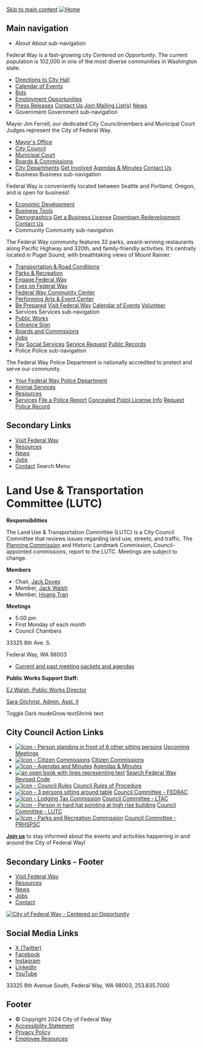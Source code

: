  [Skip to main content](https://www.federalwaywa.gov/page/LUTC#main-content)   [![Home](images/4b3acf3a7f52299e57fafb27d83b9d938f1038ada885b008b1d9aa979b1db320.png)](https://www.federalwaywa.gov/)  

## Main navigation

 *  About About sub-navigation   

Federal Way is a fast-growing city  *Centered on Opportunity*. The current population is 102,000 in one of the most diverse communities in Washington state.  

   *  [Directions to City Hall](https://www.federalwaywa.gov/page/directions-city-hallcourtpolice)  
   *  [Calendar of Events](https://www.federalwaywa.gov/calendar)  
   *  [Bids](https://www.federalwaywa.gov/bids)  
   *  [Employment Opportunities](https://www.governmentjobs.com/careers/federalway)  
   *  [Press Releases](https://www.federalwaywa.gov/page/press-releases)   [Contact Us](https://www.federalwaywa.gov/page/contact-us)   [Join Mailing List(s)](https://www.federalwaywa.gov/page/e-newsletter-sign)   [News](https://www.federalwaywa.gov/page/press-releases)  
 *  Government Government sub-navigation   

Mayor Jim Ferrell, our dedicated City Councilmembers and Municipal Court Judges represent the City of Federal Way.   

   *  [Mayor's Office](https://www.federalwaywa.gov/mayors-office)  
   *  [City Council](https://www.federalwaywa.gov/city-council)  
   *  [Municipal Court](https://www.federalwaywa.gov/municipal-court)  
   *  [Boards & Commissions](https://www.federalwaywa.gov/boards-commissions)  
   *  [City Departments](https://www.federalwaywa.gov/page/departments)   [Get Involved](https://engagefw.com/)   [Agendas & Minutes](https://www.federalwaywa.gov/page/agendas-and-minutes)   [Contact Us](https://www.federalwaywa.gov/page/contact-us)  
 *  Business Business sub-navigation   

Federal Way is conveniently located between Seattle and Portland, Oregon, and is open for business!   

   *  [Economic Development](https://www.federalwaywa.gov/economic-development)  
   *  [Business Tools](https://www.federalwaywa.gov/page/business-tools)  
   *  [Demographics](https://www.federalwaywa.gov/page/demographics)   [Get a Business License](https://www.federalwaywa.gov/page/business-license)   [Downtown Redevelopment](https://www.federalwaywa.gov/page/downtown-redevelopment)   [Contact Us](https://www.federalwaywa.gov/economic-development)  
 *  Community Community sub-navigation   

The Federal Way community features 32 parks, award-winning restaurants along Pacific Highway and 320th, and family-friendly activities. It’s centrally located in Puget Sound, with breathtaking views of Mount Rainier.  

   *  [Transportation & Road Conditions](https://www.federalwaywa.gov/page/roadway-conditions)  
   *  [Parks & Recreation](https://www.federalwaywa.gov/parks)  
   *  [Engage Federal Way](https://engagefw.com/)  
   *  [Eyes on Federal Way](https://www.federalwaywa.gov/page/eyes-federal-way-0)  
   *  [Federal Way Community Center](https://itallhappenshere.org/)  
   *  [Performing Arts & Event Center](https://fwpaec.org/)  
   *  [Be Prepared](https://www.federalwaywa.gov/emergency-management)   [Visit Federal Way](https://visitfw.org/)   [Calendar of Events](https://www.federalwaywa.gov/calendar/month)   [Volunteer](https://www.federalwaywa.gov/page/volunteering-federal-way)  
 *  Services Services sub-navigation 
   *  [Public Works](https://www.federalwaywa.gov/public-works)  
   *  [Entrance Sign](https://www.federalwaywa.gov/sites/default/files/2024-02/EntranceSignDisplayApplicationForm.pdf)  
   *  [Boards and Commissions](https://www.federalwaywa.gov/page/boards-commissions)  
   *  [Jobs](https://www.governmentjobs.com/careers/federalway)  
   *  [Pay](https://www.federalwaywa.gov/page/pay)   [Social Services](https://www.federalwaywa.gov/page/community-social-services)   [Service Request](https://www.federalwaywa.gov/page/eyes-federal-way-0)   [Public Records](https://www.federalwaywa.gov/page/public-records)  
 *  Police Police sub-navigation   

The Federal Way Police Department is nationally accredited to protect and serve our community.  

   *  [Your Federal Way Police Department](https://www.federalwaywa.gov/police-0)  
   *  [Animal Services](https://www.federalwaywa.gov/page/animal-services-unit)  
   *  [Resources](https://www.federalwaywa.gov/page/police-resources)  
   *  [Services](https://www.federalwaywa.gov/page/police-service-request)   [File a Police Report](https://www.federalwaywa.gov/page/file-police-report-online)   [Concealed Pistol License Info](https://www.federalwaywa.gov/page/concealed-pistol-license-cpl-appointment-request-form-0)   [Request Police Record](https://federalway.justfoia.com/publicportal/home/newrequest)  

## Secondary Links

 *  [Visit Federal Way](https://visitfw.org/) 
 *  [Resources](https://www.federalwaywa.gov/page/resources-and-help) 
 *  [News](https://www.federalwaywa.gov/page/federal-way-citywide-news) 
 *  [Jobs](https://www.governmentjobs.com/careers/federalway) 
 *  [Contact](https://www.federalwaywa.gov/page/contact-us) 
 Search Menu 

# 

# Land Use & Transportation Committee (LUTC)

  []()  

  __Responsibilities__  

 The Land Use & Transportation Committee (LUTC) is a City Council Committee that reviews issues regarding land use, streets, and traffic. The [Planning Commission](https://www.federalwaywa.gov/node/1348)  and Historic Landmark Commission, Council-appointed commissions, report to the LUTC. Meetings are subject to change. 

  __Members__  

 *  Chair, [Jack Dovey](https://www.cityoffederalway.com/page/councilmember-jack-dovey)  
 *  Member, [Jack Walsh](https://www.cityoffederalway.com/page/councilmember-jack-walsh)  
 *  Member, [Hoang Tran](https://www.cityoffederalway.com/page/councilmember-hoang-v-tran)  

  __Meetings__  

 *  5:00 pm 
 *  First Monday of each month 
 *  Council Chambers  

33325 8th Ave. S.  

Federal Way, WA 98003 
 *   [Current and past meeting packets and agendas](http://docs.cityoffederalway.com/WEBLINK/0/fol/345603/Row1.aspx)  

  __Public Works Support Staff:__  

  [EJ Walsh, Public Works Director](mailto:EJ.Walsh@cityoffederalway.com) 

 [Sara Gilchrist, Admin. Asst. II](mailto:Sara.Gilchrist@cityoffederalway.com)  

 

 

 

 Toggle Dark modeGrow textShrink text 

## City Council Action Links

 *  [![Icon - Person standing in front of 6 other sitting persons](images/6b22cce289ef6839346e5b43219a002aa53e7174be8e660549e597f05893c67e.svg)](https://www.federalwaywa.gov/page/agendas-and-minutes)  [Upcoming Meetings](https://www.federalwaywa.gov/page/agendas-and-minutes) 
 *  [![Icon - Citizen Commissions](images/ca97c0d9b1e9dec6d874b6ba7aa891c5a8e9c72c9948d021d7c2d9724fd35f5e.svg)](https://www.federalwaywa.gov/page/boards-commissions)  [Citizen Commissions](https://www.federalwaywa.gov/page/boards-commissions) 
 *  [![Icon - Agendas and Minutes](images/90367a75608a90d75420eecf6b15d6bfe97f9729760fe43c4c89c39ced5756e7.svg)](https://www.federalwaywa.gov/page/agendas-and-minutes)  [Agendas & Minutes](https://www.federalwaywa.gov/page/agendas-and-minutes) 
 *  [![an open book with lines representing text](images/8abd1f1268b741223d11503071c0a791b8b38b2806c18d2e2524ab98fc1f2aa9.svg)](https://www.codepublishing.com/WA/FederalWay/)  [Search Federal Way Revised Code](https://www.codepublishing.com/WA/FederalWay/) 
 *  [![Icon - Council Rules](images/58921b6fc26efcb204d28cf2a94a2f9b4ae529b01f47f8ccd453248bfe2993da.svg)](https://docs.cityoffederalway.com/WebLink/Browse.aspx?id=1911791&dbid=0&repo=cityoffederalway)  [Council Rules of Procedure](https://docs.cityoffederalway.com/WebLink/Browse.aspx?id=1911791&dbid=0&repo=cityoffederalway) 
 *  [![Icon - 3 persons sitting around table](images/251280c2b9bca90130a661fe72b91067483e0b55a1e02c330b7ff6115a63ef05.svg)](https://www.federalwaywa.gov/page/finance-economic-development-regional-affairs-committee-fedrac)  [Council Committee - FEDRAC](https://www.federalwaywa.gov/page/finance-economic-development-regional-affairs-committee-fedrac) 
 *  [![Icon - Lodging Tax Commission](images/61c212f830a052ee056679475615d765e0124b364b89ea9c42d610b59af10953.svg)](https://www.federalwaywa.gov/page/lodging-tax-advisory-committee)  [Council Committee - LTAC](https://www.federalwaywa.gov/page/lodging-tax-advisory-committee) 
 *  [![Icon - Person in hard hat pointing at high rise building](images/562091140fecc25e3051f197684adf1016f7935cb83f58a7efc701f27566eed5.svg)](https://www.federalwaywa.gov/page/LUTC)  [Council Committee - LUTC](https://www.federalwaywa.gov/page/LUTC) 
 *  [![Icon - Parks and Recreation Commission](images/eaf838453306680a45f7f18c2119ed7a5e72bfb2a1aa54b98379303bbcd9b9ac.svg)](https://www.federalwaywa.gov/page/parks-recreation-human-services-public-safety-committee-prhsps)  [Council Committee - PRHSPSC](https://www.federalwaywa.gov/page/parks-recreation-human-services-public-safety-committee-prhsps) 

 [__Join us__](https://www.federalwaywa.gov/page/e-newsletter-sign) to stay informed about the events and activities happening in and around the City of Federal Way!

## Secondary Links - Footer

 *  [Visit Federal Way](https://visitfw.org/) 
 *  [Resources](https://www.federalwaywa.gov/page/resources-and-help) 
 *  [News](https://www.federalwaywa.gov/page/federal-way-citywide-news) 
 *  [Jobs](https://www.governmentjobs.com/careers/federalway) 
 *  [Contact](https://www.federalwaywa.gov/page/contact-us) 

 [![City of Federal Way - Centered on Opportunity](images/77bc4bc229c3ae6fdb842f76323dc5ca6e1f3b9312d552f7362fa9471f341fc7.png)](https://www.federalwaywa.gov/) 

## Social Media Links

 *  [X (Twitter)](https://twitter.com/wafederalway) 
 *  [Facebook](https://www.facebook.com/CityofFederalWay) 
 *  [Instagram](https://www.instagram.com/fedwaywa/) 
 *  [LinkedIn](https://www.linkedin.com/company/city-of-federal-way/) 
 *  [YouTube](https://www.youtube.com/user/FWcommunications) 

33325 8th Avenue South, Federal Way, WA 98003, 253.835.7000

## Footer

 *  © Copyright 2024 City of Federal Way 
 *  [Accessibility Statement](https://www.federalwaywa.gov/page/website-accessibility-statement) 
 *  [Privacy Policy](https://www.federalwaywa.gov/page/website-privacy-policy) 
 *  [Employee Resources](https://www.federalwaywa.gov/page/employee-resources) 
 